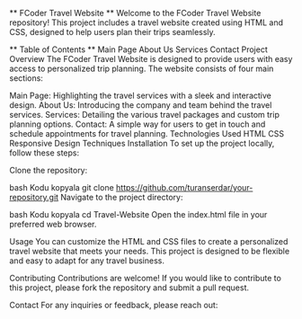 
** FCoder Travel Website **
Welcome to the FCoder Travel Website repository! This project includes a travel website created using HTML and CSS, designed to help users plan their trips seamlessly.

 ** Table of Contents ** 
Main Page
About Us
Services
Contact
Project Overview
The FCoder Travel Website is designed to provide users with easy access to personalized trip planning. The website consists of four main sections:

Main Page: Highlighting the travel services with a sleek and interactive design.
About Us: Introducing the company and team behind the travel services.
Services: Detailing the various travel packages and custom trip planning options.
Contact: A simple way for users to get in touch and schedule appointments for travel planning.
Technologies Used
HTML
CSS
Responsive Design Techniques
Installation
To set up the project locally, follow these steps:

Clone the repository:

bash
Kodu kopyala
git clone https://github.com/turanserdar/your-repository.git
Navigate to the project directory:

bash
Kodu kopyala
cd Travel-Website
Open the index.html file in your preferred web browser.

Usage
You can customize the HTML and CSS files to create a personalized travel website that meets your needs. This project is designed to be flexible and easy to adapt for any travel business.

Contributing
Contributions are welcome! If you would like to contribute to this project, please fork the repository and submit a pull request.

Contact
For any inquiries or feedback, please reach out:

